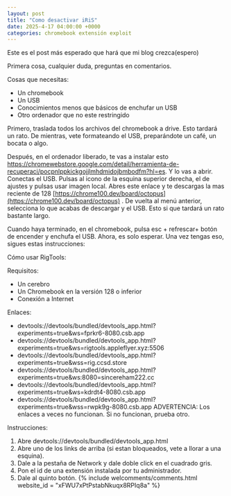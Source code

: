 ```yaml
---
layout: post
title: "Como desactivar iRiS"
date: 2025-4-17 04:00:00 +0000 
categories: chromebook extensión exploit 
---
```


Este es el post más esperado que hará que mi blog crezca(espero)

Primera cosa, cualquier duda, preguntas en comentarios. 

Cosas que necesitas:

- Un chromebook
- Un USB
- Conocimientos menos que básicos de enchufar un USB
- Otro ordenador que no este restringido

Primero, traslada todos los archivos del chromebook a drive. Esto tardará un rato. De mientras, vete formateando el USB, preparándote un café, un bocata o algo.

Después, en el ordenador liberado, te vas a instalar esto https://chromewebstore.google.com/detail/herramienta-de-recuperaci/pocpnlppkickgojjlmhdmidojbmbodfm?hl=es. Y lo vas a abrir.  Conectas el USB. Pulsas al icono de la esquina superior derecha, el de ajustes y pulsas usar imagen local. Abres este enlace y te descargas la mas reciente de 128 [https://chrome100.dev/board/octopus](https://chrome100.dev/board/octopus) . De vuelta al menú anterior, selecciona lo que acabas de descargar y el USB. Esto si que tardará un rato bastante largo.

Cuando haya terminado, en el chromebook, pulsa esc + refrescar+ botón de encender y enchufa el USB. Ahora, es solo esperar. Una vez tengas eso, sigues estas instrucciones:

Cómo usar RigTools:

Requisitos:

- Un cerebro
- Un Chromebook en la versión 128 o inferior
- Conexión a Internet

Enlaces:

- devtools://devtools/bundled/devtools_app.html?experiments=true&ws=fprkr6-8080.csb.app
- devtools://devtools/bundled/devtools_app.html?experiments=true&ws=rigtools.appleflyer.xyz:5506
- devtools://devtools/bundled/devtools_app.html?experiments=true&wss=rig.ccsd.store
- devtools://devtools/bundled/devtools_app.html?experiments=true&ws:8080=sincereham222.cc
- devtools://devtools/bundled/devtools_app.html?experiments=true&ws=kdrdt4-8080.csb.app
- devtools://devtools/bundled/devtools_app.html?experiments=true&wss=rwpk9g-8080.csb.app
ADVERTENCIA: Los enlaces a veces no funcionan. Si no funcionan, prueba otro.

Instrucciones:

1. Abre devtools://devtools/bundled/devtools_app.html
2. Abre uno de los links de arriba (si estan bloqueados, vete a llorar a una esquina).
3. Dale a la pestaña de Network y dale doble click en el cuadrado gris.
4. Pon el id de una extensión instalada por tu administrador.
5. Dale al quinto botón.
{% include welcomments/comments.html website_id = "xFWU7xPtPstabNkuqx8RPIq8a" %}